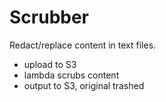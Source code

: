 # Scrubber

Redact/replace content in text files.

* upload to S3
* lambda scrubs content
* output to S3, original trashed

